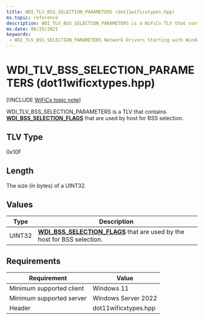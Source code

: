 ```yaml
---
title: WDI_TLV_BSS_SELECTION_PARAMETERS (dot11wificxtypes.hpp)
ms.topic: reference
description: WDI_TLV_BSS_SELECTION_PARAMETERS is a WiFiCx TLV that contains WDI_BSS_SELECTION_FLAGS that are used by host for BSS selection.
ms.date: 06/25/2021
keywords:
 - WDI_TLV_BSS_SELECTION_PARAMETERS Network Drivers Starting with Windows Vista
---
```


# WDI\_TLV\_BSS\_SELECTION\_PARAMETERS (dot11wificxtypes.hpp)

[!INCLUDE [WiFiCx topic note](../includes/wificx-version-warning.md)]


WDI\_TLV\_BSS\_SELECTION\_PARAMETERS is a TLV that contains [**WDI\_BSS\_SELECTION\_FLAGS**](/windows-hardware/drivers/ddi/dot11wificxtypes/ne-dot11wificxtypes-wdi_bss_selection_flags) that are used by host for BSS selection.

## TLV Type


0x10F

## Length


The size (in bytes) of a UINT32.

## Values


| Type   | Description                                                                                                     |
|--------|-----------------------------------------------------------------------------------------------------------------|
| UINT32 | [**WDI\_BSS\_SELECTION\_FLAGS**](/windows-hardware/drivers/ddi/dot11wificxtypes/ne-dot11wificxtypes-wdi_bss_selection_flags) that are used by the host for BSS selection. |

 

## Requirements

|Requirement|Value|
|--- |--- |
|Minimum supported client|Windows 11|
|Minimum supported server|Windows Server 2022|
|Header|dot11wificxtypes.hpp|


 

